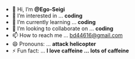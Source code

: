 - 👋 Hi, I’m **@Ego-Seigi**
- 👀 I’m interested in ... **coding**
- 🌱 I’m currently learning ... **coding**
- 💞️ I’m looking to collaborate on ... **coding**
- 📫 How to reach me ... bd44616@gmail.com
- 😄 Pronouns: ... **attack helicopter**
- ⚡ Fun fact: ... **I love caffeine ... lots of caffeine**

<!---
Ego-Seigi/Ego-Seigi is a ✨ special ✨ repository because its `README.md` (this file) appears on your GitHub profile.
You can click the Preview link to take a look at your changes.
--->

